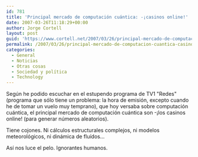 ```yaml
---
id: 781
title: 'Principal mercado de computación cuántica: -¡casinos online!'
date: 2007-03-26T11:18:29+00:00
author: Jorge Cortell
layout: post
guid: 'https://www.cortell.net/2007/03/26/principal-mercado-de-computacion-cuantica-%c2%a1casinos-online/'
permalink: /2007/03/26/principal-mercado-de-computacion-cuantica-casinos-online/
categories:
  - General
  - Noticias
  - Otras cosas
  - Sociedad y polí­tica
  - Technology
---
```

Según he podido escuchar en el estupendo programa de TV1 "Redes" (programa que sólo tiene un problema: la hora de emisión, excepto cuando he de tomar un vuelo muy temprano), que hoy versaba sobre computación cuántica, el principal mercado de computación cuántica son -¡los casinos online! (para generar números aleatorios).

Tiene cojones. Ni cálculos estructurales complejos, ni modelos meteorológicos, ni dinámica de fluí­dos...

Así­ nos luce el pelo. Ignorantes humanos.